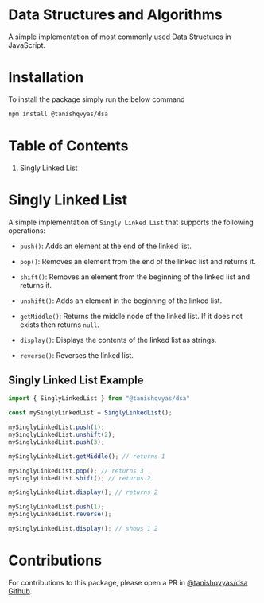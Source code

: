 # Data Structures and Algorithms

A simple implementation of most commonly used Data Structures in JavaScript.

# Installation

To install the package simply run the below command

```bash
npm install @tanishqvyas/dsa
```

# Table of Contents

1. Singly Linked List


# Singly Linked List

A simple implementation of `Singly Linked List` that supports the following operations:

* `push()`: Adds an element at the end of the linked list. 

* `pop()`: Removes an element from the end of the linked list and returns it.

* `shift()`: Removes an element from the beginning of the linked list and returns it.

* `unshift()`: Adds an element in the beginning of the linked list.

* `getMiddle()`: Returns the middle node of the linked list. If it does not exists then returns `null`.

* `display()`: Displays the contents of the linked list as strings.

* `reverse()`: Reverses the linked list.

## Singly Linked List Example

```javascript
import { SinglyLinkedList } from "@tanishqvyas/dsa"

const mySinglyLinkedList = SinglyLinkedList();

mySinglyLinkedList.push(1);
mySinglyLinkedList.unshift(2);
mySinglyLinkedList.push(3);

mySinglyLinkedList.getMiddle(); // returns 1

mySinglyLinkedList.pop(); // returns 3
mySinglyLinkedList.shift(); // returns 2

mySinglyLinkedList.display(); // returns 2

mySinglyLinkedList.push(1);
mySinglyLinkedList.reverse();

mySinglyLinkedList.display(); // shows 1 2
```

# Contributions

For contributions to this package, please open a PR in [@tanishqvyas/dsa Github](https://github.com/tanishqvyas/dsa).
